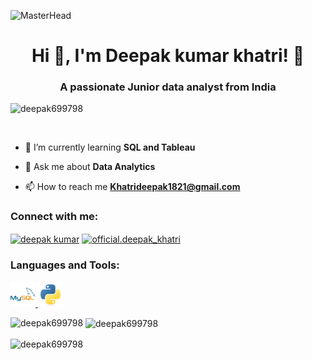 ![MasterHead](https://www.simplilearn.com/ice9/free_resources_article_thumb/What_is_Data_Analysis.jpg)
<h1 align="center">Hi 👋, I'm Deepak kumar khatri! 👋</h1>
<h3 align="center">A passionate Junior data analyst from India</h3>
<p align="left"> <img src="https://komarev.com/ghpvc/?username=deepak699798&label=Profile%20views&color=0e75b6&style=flat" alt="deepak699798" /> </p>

<p align="left"> <a href="https://twitter.com/" target="blank"><img src="https://img.shields.io/twitter/follow/?logo=twitter&style=for-the-badge" alt="" /></a> </p>

- 🌱 I’m currently learning **SQL and Tableau**

- 💬 Ask me about **Data Analytics**

- 📫 How to reach me **Khatrideepak1821@gmail.com**

<h3 align="left">Connect with me:</h3>
<p align="left">
<a href="https://linkedin.com/in/deepak kumar" target="blank"><img align="center" src="https://raw.githubusercontent.com/rahuldkjain/github-profile-readme-generator/master/src/images/icons/Social/linked-in-alt.svg" alt="deepak kumar" height="30" width="40" /></a>
<a href="https://instagram.com/official.deepak_khatri" target="blank"><img align="center" src="https://raw.githubusercontent.com/rahuldkjain/github-profile-readme-generator/master/src/images/icons/Social/instagram.svg" alt="official.deepak_khatri" height="30" width="40" /></a>
</p>

<h3 align="left">Languages and Tools:</h3>
<p align="left"> <a href="https://www.mysql.com/" target="_blank" rel="noreferrer"> <img src="https://raw.githubusercontent.com/devicons/devicon/master/icons/mysql/mysql-original-wordmark.svg" alt="mysql" width="40" height="40"/> </a> <a href="https://www.python.org" target="_blank" rel="noreferrer"> <img src="https://raw.githubusercontent.com/devicons/devicon/master/icons/python/python-original.svg" alt="python" width="40" height="40"/> </a> </p>

<p><img align="left" src="https://github-readme-stats.vercel.app/api/top-langs?username=deepak699798&show_icons=true&locale=en&layout=compact" alt="deepak699798" /></p>

<p>&nbsp;<img align="center" src="https://github-readme-stats.vercel.app/api?username=deepak699798&show_icons=true&locale=en" alt="deepak699798" /></p>

<p><img align="center" src="https://github-readme-streak-stats.herokuapp.com/?user=deepak699798&" alt="deepak699798" /></p>
